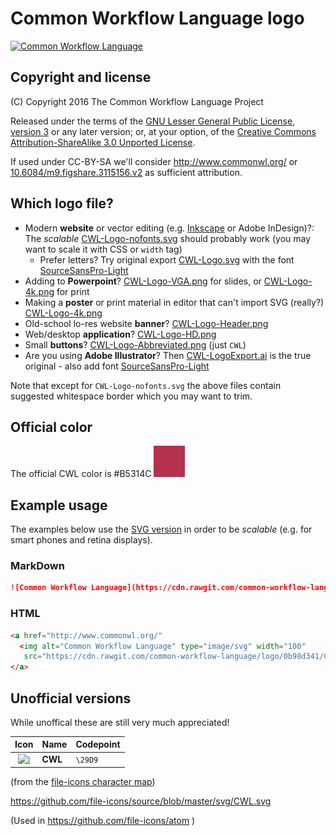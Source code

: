 # Common Workflow Language logo

<a href="https://cdn.rawgit.com/common-workflow-language/logo/0b98d341/CWL-Logo-nofonts.svg">
<img alt="Common Workflow Language" 
   src="https://cdn.rawgit.com/common-workflow-language/logo/0b98d341/CWL-Logo-nofonts.svg" type="image/svg" width="200">
</a>

## Copyright and license

(C) Copyright 2016 The Common Workflow Language Project

Released under the terms of
the [GNU Lesser General Public License, version 3](https://www.gnu.org/licenses/lgpl-3.0.html) or any later version; 
or, at your option, of
the [Creative Commons Attribution-ShareAlike 3.0 Unported License](https://creativecommons.org/licenses/by-sa/3.0/).

If used under CC-BY-SA we'll consider http://www.commonwl.org/ or [10.6084/m9.figshare.3115156.v2](https://doi.org/10.6084/m9.figshare.3115156.v2) as sufficient attribution.

## Which logo file?

* Modern **website** or vector editing (e.g. [Inkscape](https://inkscape.org/en/) or Adobe InDesign)?: The _scalable_ [CWL-Logo-nofonts.svg](CWL-Logo-nofonts.svg) should probably work (you may want to scale it with CSS or `width` tag)
  * Prefer letters? Try original export [CWL-Logo.svg](CWL-Logo.svg) with the font [SourceSansPro-Light](https://github.com/adobe-fonts/source-sans-pro)
* Adding to **Powerpoint**? [CWL-Logo-VGA.png](CWL-Logo-VGA.png) for slides, or [CWL-Logo-4k.png](CWL-Logo-4k.png) for print
* Making a **poster** or print material in editor that can't import SVG (really?) [CWL-Logo-4k.png](CWL-Logo-4k.png)
* Old-school lo-res website **banner**? [CWL-Logo-Header.png](CWL-Logo-Header.png)
* Web/desktop **application**? [CWL-Logo-HD.png](CWL-Logo-HD.png)
* Small **buttons**? [CWL-Logo-Abbreviated.png](CWL-Logo-Abbreviated.png) (just `CWL`)
* Are you using **Adobe Illustrator**? Then [CWL-LogoExport.ai](CWL-LogoExport.ai) is the true original - also add font [SourceSansPro-Light](https://github.com/adobe-fonts/source-sans-pro)

Note that except for `CWL-Logo-nofonts.svg` the above files contain suggested whitespace border which you may want to trim.

## Official color

The official CWL color is #B5314C
![Official CWL color example, B5314C](CWL_primary_color_B5314C.png)

## Example usage

The examples below use the [SVG version](CWL-Logo-nofonts.svg) in order to be _scalable_ (e.g. for smart phones and retina displays).

### MarkDown

```markdown
![Common Workflow Language](https://cdn.rawgit.com/common-workflow-language/logo/0b98d341/CWL-Logo-nofonts.svg)
```

### HTML

```html
<a href="http://www.commonwl.org/" 
  <img alt="Common Workflow Language" type="image/svg" width="100"
   src="https://cdn.rawgit.com/common-workflow-language/logo/0b98d341/CWL-Logo-nofonts.svg" >
</a>
```

## Unofficial versions

While unoffical these are still very much appreciated!

<table>
   	<thead>
		<tr>
			<th>Icon</th>
			<th>Name</th>
			<th>Codepoint</th>
		</tr>
	</thead>
<tbody><tr><td align="center"><a name="CWL" href="https://cdn.rawgit.com/file-icons/source/master/svg/CWL.svg"><img src="https://cdn.rawgit.com/file-icons/source/master/svg/CWL.svg" height="34" valign="bottom" hspace="3" alt="&#x29D9;"/></a></td><td><b>CWL</b></td><td><a name="29D9"></a><code>\29D9</code></td></tr></tbody>
</table>

(from the [file-icons character map](https://github.com/file-icons/source/blob/master/charmap.md))

https://github.com/file-icons/source/blob/master/svg/CWL.svg


(Used in https://github.com/file-icons/atom )
